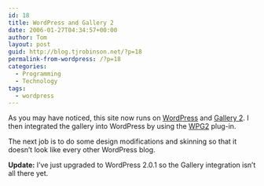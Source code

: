 ```yaml
---
id: 18
title: WordPress and Gallery 2
date: 2006-01-27T04:34:57+00:00
author: Tom
layout: post
guid: http://blog.tjrobinson.net/?p=18
permalink-from-wordpress: /?p=18
categories:
  - Programming
  - Technology
tags:
  - wordpress
---
```

As you may have noticed, this site now runs on [WordPress](http://wordpress.org/) and [Gallery 2](http://gallery.menalto.com/). I then integrated the gallery into WordPress by using the [WPG2](http://wpg2.galleryembedded.com/) plug-in.

The next job is to do some design modifications and skinning so that it doesn&#8217;t look like every other WordPress blog.

**Update:** I&#8217;ve just upgraded to WordPress 2.0.1 so the Gallery integration isn&#8217;t all there yet.